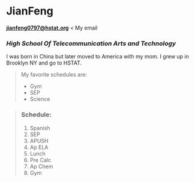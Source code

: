  # JianFeng #
 
[**jianfeng0797@hstat.org**](mail.google.com)  < My email

 ### _High School Of Telecommunication Arts and Technology_ ###
I was born in China but later moved to America with my mom. I grew up in Brooklyn NY and go to HSTAT. 
> My favorite schedules are:
> * Gym
> * SEP
> * Science


> ### Schedule: ###
>
>    1. Spanish
>    2. SEP
>    3. APUSH
>    4. Ap ELA
>    5. Lunch
>    6. Pre Calc
>    7. Ap Chem
>    8. Gym
    
